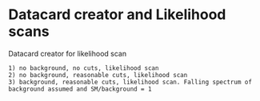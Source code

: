 Datacard creator and Likelihood scans
====

Datacard creator for likelihood scan

    1) no background, no cuts, likelihood scan
    2) no background, reasonable cuts, likelihood scan
    3) background, reasonable cuts, likelihood scan. Falling spectrum of background assumed and SM/background = 1


    